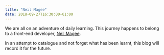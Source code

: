 ```yaml
---
title: "Neil Magee"
date: 2018-09-27T16:30:00+01:00
---
```


We are all on an adventure of daily learning. This journey happens to belong to a front-end developer, [Neil Magee](https://neilmagee.com).

In an attempt to catalogue and not forget what has been learnt, this blog will record it for the future.
